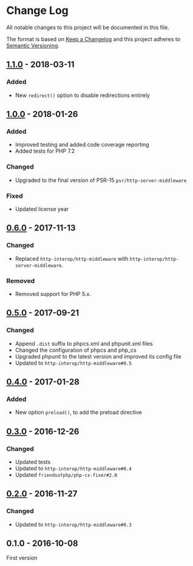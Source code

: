 # Change Log

All notable changes to this project will be documented in this file.

The format is based on [Keep a Changelog](http://keepachangelog.com/) 
and this project adheres to [Semantic Versioning](http://semver.org/).

## [1.1.0] - 2018-03-11

### Added

- New `redirect()` option to disable redirections entirely

## [1.0.0] - 2018-01-26

### Added

- Improved testing and added code coverage reporting
- Added tests for PHP 7.2

### Changed

- Upgraded to the final version of PSR-15 `psr/http-server-middleware`

### Fixed

- Updated license year

## [0.6.0] - 2017-11-13

### Changed

- Replaced `http-interop/http-middleware` with  `http-interop/http-server-middleware`.

### Removed

- Removed support for PHP 5.x.

## [0.5.0] - 2017-09-21

### Changed

- Append `.dist` suffix to phpcs.xml and phpunit.xml files
- Changed the configuration of phpcs and php_cs
- Upgraded phpunit to the latest version and improved its config file
- Updated to `http-interop/http-middleware#0.5`

## [0.4.0] - 2017-01-28

### Added

- New option `preload()`, to add the preload directive

## [0.3.0] - 2016-12-26

### Changed

- Updated tests
- Updated to `http-interop/http-middleware#0.4`
- Updated `friendsofphp/php-cs-fixer#2.0`

## [0.2.0] - 2016-11-27

### Changed

- Updated to `http-interop/http-middleware#0.3`

## 0.1.0 - 2016-10-08

First version

[1.1.0]: https://github.com/middlewares/https/compare/v1.0.0...v1.1.0
[1.0.0]: https://github.com/middlewares/https/compare/v0.6.0...v1.0.0
[0.6.0]: https://github.com/middlewares/https/compare/v0.5.0...v0.6.0
[0.5.0]: https://github.com/middlewares/https/compare/v0.4.0...v0.5.0
[0.4.0]: https://github.com/middlewares/https/compare/v0.3.0...v0.4.0
[0.3.0]: https://github.com/middlewares/https/compare/v0.2.0...v0.3.0
[0.2.0]: https://github.com/middlewares/https/compare/v0.1.0...v0.2.0
